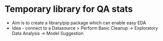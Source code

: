 # Temporary library for QA stats 
- Aim is to create a library/pip package which can enable easy EDA
- Idea - connect to a Datasource > Perform Basic Cleanup -> Exploratory Data Analysis -> Model Suggestion 
